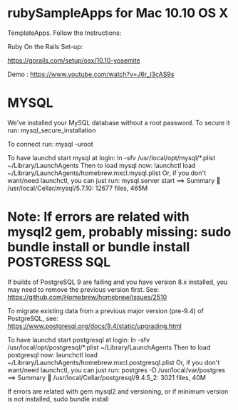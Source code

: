 # rubySampleApps for Mac 10.10 OS X
TemplateApps.
Follow the Instructions: 

Ruby On the Rails Set-up:

https://gorails.com/setup/osx/10.10-yosemite

Demo : https://www.youtube.com/watch?v=J6r_l3cAS9s

MYSQL
=====
We've installed your MySQL database without a root password. To secure it run:
    mysql_secure_installation

To connect run:
    mysql -uroot

To have launchd start mysql at login:
  ln -sfv /usr/local/opt/mysql/*.plist ~/Library/LaunchAgents
Then to load mysql now:
  launchctl load ~/Library/LaunchAgents/homebrew.mxcl.mysql.plist
Or, if you don't want/need launchctl, you can just run:
  mysql.server start
==> Summary
🍺  /usr/local/Cellar/mysql/5.7.10: 12677 files, 465M


Note: If errors are related with mysql2 gem, probably missing:
sudo  bundle install or bundle install
POSTGRESS SQL
=============

If builds of PostgreSQL 9 are failing and you have version 8.x installed,
you may need to remove the previous version first. See:
  https://github.com/Homebrew/homebrew/issues/2510

To migrate existing data from a previous major version (pre-9.4) of PostgreSQL, see:
  https://www.postgresql.org/docs/9.4/static/upgrading.html

To have launchd start postgresql at login:
  ln -sfv /usr/local/opt/postgresql/*.plist ~/Library/LaunchAgents
Then to load postgresql now:
  launchctl load ~/Library/LaunchAgents/homebrew.mxcl.postgresql.plist
Or, if you don't want/need launchctl, you can just run:
  postgres -D /usr/local/var/postgres
==> Summary
🍺  /usr/local/Cellar/postgresql/9.4.5_2: 3021 files, 40M

If errors are related with gem mysql2 and versioning, or if minimum version is not installed,
sudo bundle install
